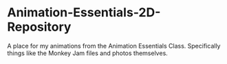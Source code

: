 # Animation-Essentials-2D-Repository
A place for my animations from the Animation Essentials Class. Specifically things like the Monkey Jam files and photos themselves.

